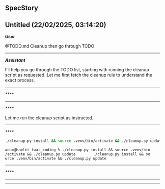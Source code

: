 ## SpecStory

## Untitled (22/02/2025, 03:14:20)

_**User**_

@TODO.md Cleanup then go through TODO

---

_**Assistant**_

I'll help you go through the TODO list, starting with running the cleanup script as requested. Let me first fetch the cleanup rule to understand the exact process.

---

_****_



---

_****_



Let me run the cleanup script as instructed.

---

_****_

```bash
./cleanup.py install && source .venv/bin/activate && ./cleanup.py update
```

```
adam@Hamlet twat_coding % ./cleanup.py install && source .venv/bin
/activate && ./cleanup.py update        ./cleanup.py install && so
urce .venv/bin/activate && ./cleanup.py update
```

---

_****_



---



---

